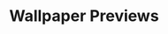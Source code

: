 # Wallpaper Previews

<img src="001-kita.png" alt=""/>
<img src="002-mountain.png" alt=""/>
<img src="003-gruv.png" alt=""/>
<img src="004-city.png" alt=""/>
<img src="005-gruvbox.png" alt=""/>
<img src="006-gruvbox-anime.png" alt=""/>
<img src="007-gruvbox-debian.png" alt=""/>
<img src="008-gruvbox-nixos.png" alt=""/>
<img src="009-gruvbox-station.png" alt=""/>
<img src="010-gruvbox-localhost.png" alt=""/>
<img src="011-ghibli-garden.png" alt=""/>
<img src="012-woman.png" alt=""/>
<img src="013-sunflowers.png" alt=""/>
<img src="014-tanjiro-kamado.png" alt=""/>
<img src="5m5kLI9.png" alt=""/>
